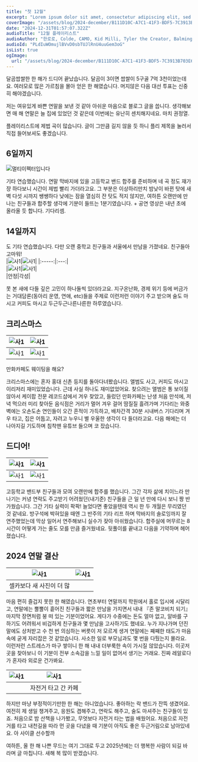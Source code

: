 ```yaml
---
title: "첫 12월"
excerpt: "Lorem ipsum dolor sit amet, consectetur adipiscing elit, sed do eiusmod tempor incididunt ut labore et dolore magna aliqua. Praesent elementum facilisis leo vel fringilla est ullamcorper eget. At imperdiet dui accumsan sit amet nulla facilities morbi tempus."
coverImage: "/assets/blog/2024-december/B111D10C-A7C1-41F3-BDF5-7C3913B703E6_1_201_a.jpeg"
date: "2024-12-31T01:57:07.322Z"
audioTitle: "12월 플레이리스트"
audioAuthor: "한로로, Colde, CAMO, Kid Milli, Tyler the Creator, Balming Tiger, Loopy, OSUN, JP, 실리카겔, 터치드, 쏜애플, (여자)아이들, 검정치마"
audioId: "PLdIuWOmujlBVvD0sbTUJlRnU4uuGem3oG"
isList: true
ogImage:
  url: "/assets/blog/2024-december/B111D10C-A7C1-41F3-BDF5-7C3913B703E6_1_201_a.jpeg"
---
```

달곰쌉쌀한 한 해가 드디어 끝났습니다.
달곰이 3이면 쌉쌀이 5구골 7억 3천이었는데요. 여러모로 많은 가르침을 몰아 얻은 한 해였습니다. 머지않은 다음 대선 투표는 신중히 해야겠습니다.
  
저는 여유있게 바쁜 연말을 보낸 것 같아 아쉬운 마음으로 블로그 글을 씁니다. 생각해보면 매 해 연말은 늘 집에 있었던 것 같은데 이번에는 유난히 센치해지네요. 마치 권정열.
  
플레이리스트에 제법 곡이 많습니다. 글이 그만큼 길지 않을 듯 하니 플리 제목을 눌러서 직접 들어보셔도 좋겠습니다.
  
## 6일까지

![멀티이펙터입니다](/assets/blog/2024-december/IMG_6914.jpg)

기타 연습했습니다. 연말 막바지에 있을 고등학교 밴드 합주를 준비하며 네 곡 정도 쟤가쟝 하다보니 시간이 제법 빨리 가더라고요. 그 부분은 이상하리만치 밤낮이 바뀐 탓에 새벽 다섯 시까지 쌩쌩하다 낮에는 잠을 열심히 잔 탓도 적지 않지만, 여하튼 오랜만에 만나는 친구들과 합주할 생각에 기분이 들뜨는 1분기였습니다. + 공연 영상은 내년 초에 올라올 듯 합니다. 기다리셈.


## 14일까지
도 기타 연습했습니다. 다만 오랜 중학교 친구들과 서울에서 만남을 가졌네요. 친구들아 고마워!  
|![사1](/assets/blog/2024-december/IMG_6926.jpg)|![사1](/assets/blog/2024-december/IMG_6929.jpg)|
|:-----:|:---:|  
|![사1](/assets/blog/2024-december/IMG_6942.jpg)|![사1](/assets/blog/2024-december/IMG_6931.jpg)|  
|안정|각성|
  
못 본 새에 다들 깊은 고민이 하나둘씩 있더라고요. 지구온난화, 경제 위기 등에 버금가는 거대담론(동아리 운영, 연애, etc)들을 주제로 이런저런 이야기 주고 받으며 술도 마시고 커피도 마시고 두근두근나른나른한 하루였습니다.

## 크리스마스
|![사1](/assets/blog/2024-december/IMG_7024.jpg)|![사1](/assets/blog/2024-december/IMG_7051.jpg)|
|:-----:|:---:|  
|![사1](/assets/blog/2024-december/IMG_7036.jpg)|![사1](/assets/blog/2024-december/IMG_7053.jpg)|  
만화카페도 웨이팅을 해요?
  
크리스마스에는 혼자 홍대 신촌 등지를 돌아다녀봤습니다. 앨범도 사고, 커피도 마시고 이리저리 재미있었습니다. 근데 사실 하나도 재미없었어요. 찾으려는 앨범은 통 보이질 않아서 케이팝 전문 레코드샵에서 겨우 찾았고, 들렀던 만화카페는 난생 처음 만석에, 저녁 먹으러 미리 찾아둔 음식점은 거리가 멀어 겨우 걸어 땀질질 흘려가며 기다리는 와중 벽에는 오손도손 연인들이 오간 흔적이 가득하고, 배차간격 30분 시내버스 기다리며 겨우 타고, 집은 어둡고, 자려고 누우니 별 우울한 생각이 다 들더라고요. 다음 해에는 더 나아지길 기도하며 침착맨 유튜브 들으며 코 잤습니다.

## 드디어!
|![사1](/assets/blog/2024-december/IMG_7073.jpg)|![사1](/assets/blog/2024-december/IMG_7079.jpg)|
|:-----:|:---:|  
|![사1](/assets/blog/2024-december/IMG_7081.jpg)|![사1](/assets/blog/2024-december/IMG_7097.jpg)|  
  
고등학교 밴드부 친구들과 모여 오랜만에 합주를 했습니다. 그간 각자 삶에 치이느라 만나기는 커녕 연락도 주고받기 어려웠던(내기준) 친구들을 근 일 년 만에 다시 보니 짱 반가웠습니다. 그간 기타 실력이 팍팍! 늘었다면 좋았을텐데 역시 한 두 개월은 무리였던 것 같네요. 방구석에 박혀있을 때엔 그 반주의 기타 리프 하며 막바지의 솔로잉까지 잘 연주했었는데 막상 일어서 연주해보니 실수가 잦아 아쉬웠습니다. 합주실에 머무르는 8시간이 어떻게 가는 줄도 모를 만큼 즐거웠네요. 뒷풀이를 끝내고 다음을 기약하며 헤어졌습니다.
  
## 2024 연말 결산
|![사1](/assets/blog/2024-december/IMG_5996.jpg)|![사1](/assets/blog/2024-december/IMG_6280.jpg)|
|:-----:|:---:|  
|셀카보다 새 사진이 더 많||
  
마음 편히 즐겁지 못한 한 해였습니다. 연초부터 연말까지 학원에서 홀로 입시에 시달리고, 연말에는 뿔뿔이 흩어진 친구들과 짧은 만남을 가지면서 내내 『존 말코비치 되기』 마지막 장면처럼 붕 떠 있는 기분이었어요. 게다가 수중에는 돈도 얼마 없고, 알바를 구하기도 어려워서 비겁하게 친구들과 몇 만남을 고사하기도 했네요. 누가 지나가며 던진 말에도 상처받고 수 천 번 의심하는 버릇이 저 모르게 생겨 연말에는 째째한 태도가 마음 속에 굳게 자리잡은 것 같았습니다. 사소한 일로 부모님과도 몇 번을 다퉜는지 몰라요. 이런저런 스트레스가 마구 쌓이니 한 해 내내 더부룩한 속이 가시질 않았습니다. 이곳저곳을 찾아보니 이 기분이 전부 소속감을 느낄 일이 없어서 생기는 거래요. 진짜 레알로다가 혼자라 외로운 건가봐요.
  
|![사1](/assets/blog/2024-december/IMG_6489.jpg)|![사1](/assets/blog/2024-december/IMG_6492.jpg)|
|:-----:|:---:|  
||자전거 타고 간 카페|
  
하지만 마냥 부정적이기만한 한 해는 아니었습니다. 좋아하는 락 밴드가 잔뜩 생겼어요. 여전히 제 생일 챙겨주고, 응원도 겸해주고, 연락도 해주고, 술도 마셔주는 친구들이 있죠. 처음으로 밤 산책을 나가봤고, 무엇보다 자전거 타는 법을 배웠어요. 처음으로 자전거를 타고 내천길을 따라 먼 곳을 다녔을 때 기분이 아직도 좋은 두근거림으로 남아있네요. 아 사이클 선수할까
  
여하튼, 올 한 해 나쁜 무드는 여기 그대로 두고 2025년에는 더 행복한 사람이 되길 바라며 글 마칩니다. 새해 복 많이 받겠습니다.